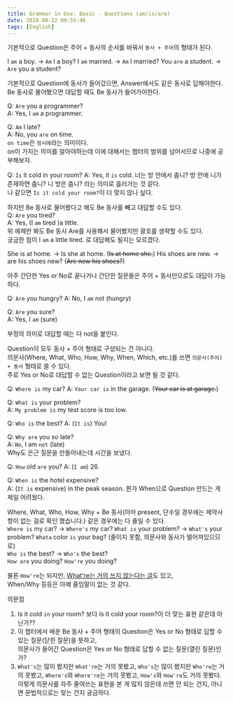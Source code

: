 ```yaml
---
title: Grammar in Use: Basic - Questions (am/is/are)
date: 2018-08-22 00:55:46
tags: [English]
---
```

기본적으로 Question은 주어 + 동사의 순서를 바꿔서 `동사 + 주어`의 형태가 된다.

I `am` a boy. -> `Am` I a boy?
I `am` married. -> `Am` I married?
You `are` a student. -> `Are` you a student?

기본적으로 Question에 동사가 들어갔으면, Answer에서도 같은 동사로 답해야한다.  
Be 동사로 물어봤으면 대답할 때도 Be 동사가 들어가야한다.

Q: `Are` you a programmer?  
A: Yes, I `am` a programmer.  

Q: `Am` I late?  
A: No, you `are` on time.  
`on time`은 `정시에`라는 의미이다.  
on이 가지는 의미를 알아야하는데 이에 대해서는 챕터의 범위를 넘어서므로 나중에 공부해보자.

Q: `Is` it cold in your room?
A: Yes, it `is` cold.
너는 방 안에서 춥니? 방 안에 니가 존재하면 춥니? 니 방은 춥니? 라는 의미로 흘러가는 것 같다.  
나 같으면 `Is it cold your room?`이 더 맞지 않나 싶다.

하지만 Be 동사로 물어봤다고 해도 Be 동사를 빼고 대답할 수도 있다.  
Q: `Are` you tired?  
A: Yes, (I `am` tired )a little.  
위 예제만 봐도 Be 동사 Are를 사용해서 물어봤지만 괄호를 생략할 수도 있다.  
궁금한 점이 I `am` a little tired. 로 대답해도 될지는 모르겠다.

She is at home. -> Is she at home. (~~Is at home she.~~)
His shoes are new. -> are his shoes new? (~~Are new his shoes?~~)

아주 간단한 Yes or No로 끝나거나 간단한 질문들은 주어 + 동사만으로도 대답이 가능하다.

Q: `Are` you hungry?
A: No, I `am` not (hungry)

Q: `Are` you sure?  
A: Yes, I `am` (sure)

부정의 의미로 대답할 때는 다 not을 붙인다.

Question이 모두 동사 + 주어 형태로 구성되는 건 아니다.  
의문사(Where, What, Who, How, Why, When, Which, etc.)를 쓰면 `의문사(주어) + 동사` 형태로 쓸 수 있다.  
주로 Yes or No로 대답할 수 없는 Question이라고 보면 될 것 같다.

Q: `Where is` my car?
A: `Your car is` in the garage. (~~Your car is at garage.~~)  

Q: `What is` your problem?  
A: `My problem is` my test score is too low. 

Q: `Who is` the best?
A: (`It is`) You!

Q: `Why are` you so late?  
A: `No`, I am `not` (late)  
Why도 은근 질문을 만들어내는데 시간을 보냈다.

Q: `How` old `are` you?
A: (`I am`) 26.

Q: `When is` the hotel expensive?  
A: (`It is` expensive) in the peak season.
뭔가 When으로 Question 만드는 게 제일 어려웠다.  

Where, What, Who, How, Why + Be 동사(아마 present, 단수일 경우에는 제약사항이 없는 걸로 확인 했습니다.) 같은 경우에는 다 줄일 수 있다.  
`Where is` my car? -> `Where's` my car?
`What is` your problem? -> `What's` your problem?
`Whata` color `is` your bag? (줄이지 못함, 의문사와 동사가 떨어져있으므로)  
`Who is` the best? -> `Who's` the best?  
`How are` you doing? `How're` you doing?

물론 `How're`는 되지만, [What're는 거의 쓰지 않는다는 글](https://top.quora.com/Is-whatre-a-proper-contraction)도 있고,    
When/Why 등등은 아예 줄임말이 없는 것 같다.

의문점
1. Is it cold `in` your room? 보다 Is it cold your room?이 더 맞는 표현 같은데 아닌가??  
2. 이 챕터에서 배운 Be 동사 + 주어 형태의 Question은 Yes or No 형태로 답할 수 있는 질문(닫힌 질문)을 뜻하고,  
의문사가 들어간 Question은 Yes or No 형태로 답할 수 없는 질문(열린 질문)인가?
3. `What's`는 많이 봤지만 `What're`는 거의 못봤고,
`Who's`는 많이 봤지만 `Who're`는 거의 못봤고,
`Where's`와 `Where're`는 거의 못봤고,
`How's`와 `How're`도 거의 못봤다.  
이렇게 의문사를 자주 줄여쓰는 표현을 본 게 많지 않은데 쓰면 안 되는 건지, 아니면 문법적으로는 맞는 건지 궁금하다.